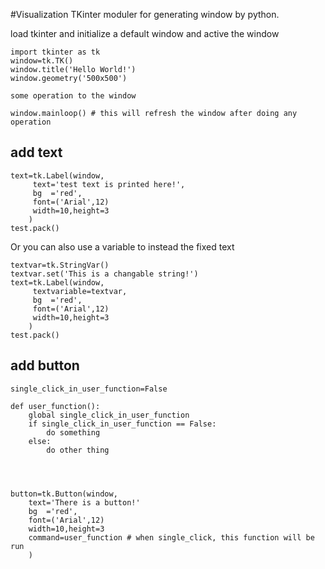 #Visualization
TKinter moduler for generating window by python.

load tkinter and initialize a default window and active the window
```
import tkinter as tk
window=tk.TK()
window.title('Hello World!')
window.geometry('500x500')

some operation to the window

window.mainloop() # this will refresh the window after doing any operation
```

## add text
```
text=tk.Label(window,
     text='test text is printed here!',
     bg  ='red',
     font=('Arial',12)
	 width=10,height=3
	)
test.pack()
```
Or you can also use a variable to instead the fixed text
```
textvar=tk.StringVar()
textvar.set('This is a changable string!')
text=tk.Label(window,
     textvariable=textvar,
     bg  ='red',
     font=('Arial',12)
	 width=10,height=3
	)
test.pack()
```
	
## add button

```
single_click_in_user_function=False

def user_function():
	global single_click_in_user_function
	if single_click_in_user_function == False:
		do something
	else:
		do other thing
	



button=tk.Button(window,
	text='There is a button!'
    bg  ='red',
    font=('Arial',12)
	width=10,height=3
	command=user_function # when single_click, this function will be run
	)
```
